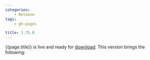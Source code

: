 ```yaml
---
categories:
    - Release
tags:
    - gh-pages

title: 1.75.0
---
```


{{page.title}} is live and ready for [download](https://github.com/MaibornWolff/codecharta/releases/tag/{{page.title}}). This version brings the following:
